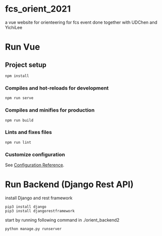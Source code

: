 # fcs_orient_2021
a vue website for orienteering for fcs event
done together with UDChen and YichiLee

# Run Vue

## Project setup
```
npm install
```

### Compiles and hot-reloads for development
```
npm run serve
```

### Compiles and minifies for production
```
npm run build
```

### Lints and fixes files
```
npm run lint
```

### Customize configuration
See [Configuration Reference](https://cli.vuejs.org/config/).


# Run Backend (Django Rest API)

install Django and rest framework
```
pip3 install django
pip3 install djangorestframework
```

start by running following command in ./orient_backend2
```
python manage.py runserver
```

